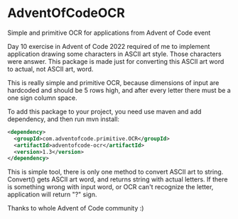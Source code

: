 # AdventOfCodeOCR
Simple and primitive OCR for applications from Advent of Code event

Day 10 exercise in Advent of Code 2022 required of me to implement application drawing some characters in ASCII art style. Those characters were answer. This package is made just for converting this ASCII art word to actual, not ASCII art, word.

This is really simple and primitive OCR, because dimensions of input are hardcoded and should be 5 rows high, and after every letter there must be a one sign column space.

To add this package to your project, you need use maven and add dependency, and then run mvn install:
```xml
<dependency>
  <groupId>com.adventofcode.primitive.OCR</groupId>
  <artifactId>adventofcode-ocr</artifactId>
  <version>1.3</version>
</dependency>
```
This is simple tool, there is only one method to convert ASCII art to string. Convert() gets ASCII art word, and returns string with actual letters. If there is something wrong with input word, or OCR can't recognize the letter, application will return "?" sign.

Thanks to whole Advent of Code community :)
